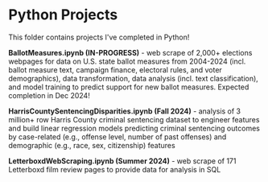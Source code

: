 # Python Projects

This folder contains projects I've completed in Python!

**BallotMeasures.ipynb (IN-PROGRESS)** - web scrape of 2,000+ elections webpages for data on U.S. state ballot measures from 2004-2024 (incl. ballot measure text, campaign finance, electoral rules, and voter demographics), data transformation, data analysis (incl. text classification), and model training to predict support for new ballot measures. Expected completion in Dec 2024!

**HarrisCountySentencingDisparities.ipynb (Fall 2024)** - analysis of 3 million+ row Harris County criminal sentencing dataset to engineer features and build linear regression models predicting criminal sentencing outcomes by case-related (e.g., offense level, number of past offenses) and demographic (e.g., race, sex, citizenship) features

**LetterboxdWebScraping.ipynb (Summer 2024)** - web scrape of 171 Letterboxd film review pages to provide data for analysis in SQL

